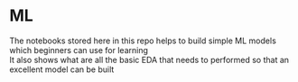 # ML
The notebooks stored here in this repo helps to build simple ML models which beginners can use for learning <br />
It also shows what are all the basic EDA that needs to performed so that an excellent model can be built
